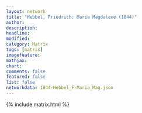 ```yaml
---
layout: network
title: "Hebbel, Friedrich: Maria Magdalene (1844)"
author:
description:
headline:
modified:
category: Matrix
tags: [matrix]
imagefeature: 
mathjax: 
chart: 
comments: false
featured: false
list: false
networkdata: 1844-Hebbel_F-Maria_Mag.json
---
```

{% include matrix.html %}
